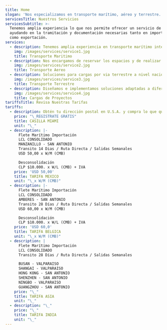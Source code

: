 ```yaml
---
title: Home
slogan: 'Nos especializamos en transporte marítimo, aéreo y terrestre.'
servicesTitle: Nuestros Servicios
servicesSubtitle: >-
  Tenemos amplia experiencia lo que nos permite ofrecer un servicio de calidad,
  ayudando en la tramitación y documentación necesarias tanto en importación
  como exportación.
services:
  - description: Tenemos amplia experiencia en transporte marítimo internacional de cargas.
    img: /images/services/service1.jpg
    title: Transporte Maritimo
  - description: Nos encargamos de reservar los espacios y de realizar la documentacion.
    img: /images/services/service2.jpg
    title: Transporte Aereo
  - description: Soluciones para cargas por via terrestre a nivel nacional e internacional.
    img: /images/services/service3.jpg
    title: Transporte Terrestre
  - description: Diseñamos e implementamos soluciones adaptadas a diferentes industrias.
    img: /images/services/service4.jpg
    title: Cargas de Proyectos
tariffsTitle: Revisa Nuestras Tarifas
tariffs:
  - description: Obtén tu dirección postal en U.S.A. y compra lo que quieras.
    price: "\_REGISTRATE GRATIS"
    title: CASILLA MIAMI
    unit: "\_"
  - description: |-
      Flete Marítimo Importación
      LCL CONSOLIDADO
      MANZANILLO - SAN ANTONIO
      Transito 14 Dias / Ruta Directa / Salidas Semanales
      USD 50,00 x W/M (CMB)

      Desconsolidación
      CLP $10.000. x W/L (CMB) + IVA
    price: 'USD 50,00'
    title: TARIFA MEXICO
    unit: "\_x W/M (CMB)"
  - description: |-
      Flete Marítimo Importación
      LCL CONSOLIDADO
      AMBERES - SAN ANTONIO
      Transito 28 Días / Ruta Directa / Salidas Semanales
      USD 60,00 x W/M (CMB)

      Desconsolidación
      CLP $10.000. x W/L (CMB) + IVA
    price: 'USD 60,0'
    title: TARIFA BELGICA
    unit: "\_x W/M (CMB)"
  - description: |
      Flete Marítimo Importación 
      LCL CONSOLIDADO
      Transito 28 Días / Ruta Directa / Salidas Semanales

      BUSAN - VALPARAISO
      SHANGAI - VALPARAISO
      HONG KONG - SAN ANTONIO
      SHENZHEN - SAN ANTONIO
      NINGBO - VALPARAISO
      GUANGZHOU - SAN ANTONIO
    price: "\_"
    title: TARIFA ASIA
    unit: "\_"
  - description: "\_"
    price: "\_"
    title: TARIFA INDIA
    unit: "\_"
---
```



